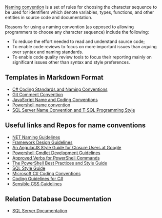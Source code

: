 [Naming convention][99] is a set of rules for choosing the character sequence to be used for identifiers which denote variables, types, functions, and other entities in source code and documentation.

Reasons for using a naming convention (as opposed to allowing programmers to choose any character sequence) include the following:
 - To reduce the effort needed to read and understand source code;
 - To enable code reviews to focus on more important issues than arguing over syntax and naming standards.
 - To enable code quality review tools to focus their reporting mainly on significant issues other than syntax and style preferences.

[99]:https://en.wikipedia.org/wiki/Naming_convention_(programming)


## Templates in Markdown Format
 - [C# Coding Standards and Naming Conventions](C%23%20Coding%20Standards%20and%20Naming%20Conventions.md)
 - [Git Comment Convention](Git%20Comment%20Convention.md)
 - [JavaScript Name and Coding Conventions](JavaScript%20Name%20and%20Coding%20Conventions.md)
 - [Powershell name convention](Powershell.md)
 - [SQL Server Name Convention and T-SQL Programming Style](SQL%20Server%20Name%20Convention%20and%20T-SQL%20Programming%20Style.md)


## Useful links and Repos for name conventions
 - [NET Naming Guidelines](https://docs.microsoft.com/en-us/dotnet/standard/design-guidelines/naming-guidelines)
 - [Framework Design Guidelines](https://docs.microsoft.com/dotnet/standard/design-guidelines)
 - [An AngularJS Style Guide for Closure Users at Google](https://google.github.io/styleguide/angularjs-google-style.html)  
 - [Powershell Cmdlet Development Guidelines](https://docs.microsoft.com/powershell/scripting/developer/cmdlet/cmdlet-development-guidelines)
 - [Approved Verbs for PowerShell Commands](https://docs.microsoft.com/powershell/scripting/developer/cmdlet/approved-verbs-for-windows-powershell-commands)
 - [The PowerShell Best Practices and Style Guide](https://github.com/PoshCode/PowerShellPracticeAndStyle)
 - [SQL Style Guide](https://www.sqlstyle.guide)
 - [Microsoft C# Coding Conventions](https://docs.microsoft.com/en-us/dotnet/csharp/programming-guide/inside-a-program/coding-conventions)
 - [Coding Guidelines for C#](https://github.com/justinamiller/Coding-Standards)
 - [Sensible CSS Guidelines](https://github.com/chris-pearce/css-guidelines)
 

## Relation Database Documentation
 - [SQL Server Documentation](https://docs.microsoft.com/sql/sql-server/sql-server-technical-documentation)


